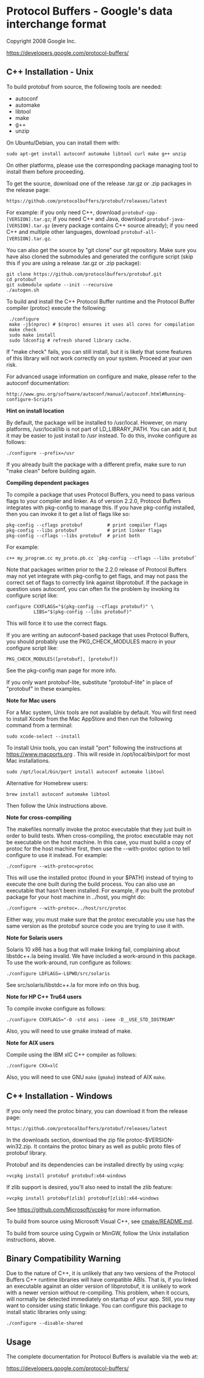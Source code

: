 Protocol Buffers - Google's data interchange format
===================================================

Copyright 2008 Google Inc.

https://developers.google.com/protocol-buffers/

C++ Installation - Unix
-----------------------

To build protobuf from source, the following tools are needed:

  * autoconf
  * automake
  * libtool
  * make
  * g++
  * unzip

On Ubuntu/Debian, you can install them with:

    sudo apt-get install autoconf automake libtool curl make g++ unzip

On other platforms, please use the corresponding package managing tool to
install them before proceeding.

To get the source, download one of the release .tar.gz or .zip packages in the
release page:

    https://github.com/protocolbuffers/protobuf/releases/latest

For example: if you only need C++, download `protobuf-cpp-[VERSION].tar.gz`; if
you need C++ and Java, download `protobuf-java-[VERSION].tar.gz` (every package
contains C++ source already); if you need C++ and multiple other languages,
download `protobuf-all-[VERSION].tar.gz`.

You can also get the source by "git clone" our git repository. Make sure you
have also cloned the submodules and generated the configure script (skip this
if you are using a release .tar.gz or .zip package):

    git clone https://github.com/protocolbuffers/protobuf.git
    cd protobuf
    git submodule update --init --recursive
    ./autogen.sh

To build and install the C++ Protocol Buffer runtime and the Protocol
Buffer compiler (protoc) execute the following:


     ./configure
     make -j$(nproc) # $(nproc) ensures it uses all cores for compilation
     make check
     sudo make install
     sudo ldconfig # refresh shared library cache.

If "make check" fails, you can still install, but it is likely that
some features of this library will not work correctly on your system.
Proceed at your own risk.

For advanced usage information on configure and make, please refer to the
autoconf documentation:

    http://www.gnu.org/software/autoconf/manual/autoconf.html#Running-configure-Scripts

**Hint on install location**

By default, the package will be installed to /usr/local.  However,
on many platforms, /usr/local/lib is not part of LD_LIBRARY_PATH.
You can add it, but it may be easier to just install to /usr
instead.  To do this, invoke configure as follows:

    ./configure --prefix=/usr

If you already built the package with a different prefix, make sure
to run "make clean" before building again.

**Compiling dependent packages**

To compile a package that uses Protocol Buffers, you need to pass
various flags to your compiler and linker.  As of version 2.2.0,
Protocol Buffers integrates with pkg-config to manage this.  If you
have pkg-config installed, then you can invoke it to get a list of
flags like so:


    pkg-config --cflags protobuf         # print compiler flags
    pkg-config --libs protobuf           # print linker flags
    pkg-config --cflags --libs protobuf  # print both


For example:

    c++ my_program.cc my_proto.pb.cc `pkg-config --cflags --libs protobuf`

Note that packages written prior to the 2.2.0 release of Protocol
Buffers may not yet integrate with pkg-config to get flags, and may
not pass the correct set of flags to correctly link against
libprotobuf.  If the package in question uses autoconf, you can
often fix the problem by invoking its configure script like:


    configure CXXFLAGS="$(pkg-config --cflags protobuf)" \
              LIBS="$(pkg-config --libs protobuf)"

This will force it to use the correct flags.

If you are writing an autoconf-based package that uses Protocol
Buffers, you should probably use the PKG_CHECK_MODULES macro in your
configure script like:

    PKG_CHECK_MODULES([protobuf], [protobuf])

See the pkg-config man page for more info.

If you only want protobuf-lite, substitute "protobuf-lite" in place
of "protobuf" in these examples.

**Note for Mac users**

For a Mac system, Unix tools are not available by default. You will first need
to install Xcode from the Mac AppStore and then run the following command from
a terminal:

    sudo xcode-select --install

To install Unix tools, you can install "port" following the instructions at
https://www.macports.org . This will reside in /opt/local/bin/port for most
Mac installations.

    sudo /opt/local/bin/port install autoconf automake libtool

Alternative for Homebrew users:

    brew install autoconf automake libtool

Then follow the Unix instructions above.

**Note for cross-compiling**

The makefiles normally invoke the protoc executable that they just
built in order to build tests.  When cross-compiling, the protoc
executable may not be executable on the host machine.  In this case,
you must build a copy of protoc for the host machine first, then use
the --with-protoc option to tell configure to use it instead.  For
example:

    ./configure --with-protoc=protoc

This will use the installed protoc (found in your $PATH) instead of
trying to execute the one built during the build process.  You can
also use an executable that hasn't been installed.  For example, if
you built the protobuf package for your host machine in ../host,
you might do:

    ./configure --with-protoc=../host/src/protoc

Either way, you must make sure that the protoc executable you use
has the same version as the protobuf source code you are trying to
use it with.

**Note for Solaris users**

Solaris 10 x86 has a bug that will make linking fail, complaining
about libstdc++.la being invalid.  We have included a work-around
in this package.  To use the work-around, run configure as follows:

    ./configure LDFLAGS=-L$PWD/src/solaris

See src/solaris/libstdc++.la for more info on this bug.

**Note for HP C++ Tru64 users**

To compile invoke configure as follows:

    ./configure CXXFLAGS="-O -std ansi -ieee -D__USE_STD_IOSTREAM"

Also, you will need to use gmake instead of make.

**Note for AIX users**

Compile using the IBM xlC C++ compiler as follows:

    ./configure CXX=xlC

Also, you will need to use GNU `make` (`gmake`) instead of AIX `make`.

C++ Installation - Windows
--------------------------

If you only need the protoc binary, you can download it from the release
page:

    https://github.com/protocolbuffers/protobuf/releases/latest

In the downloads section, download the zip file protoc-$VERSION-win32.zip.
It contains the protoc binary as well as public proto files of protobuf
library.

Protobuf and its dependencies can be installed directly by using `vcpkg`:

    >vcpkg install protobuf protobuf:x64-windows

If zlib support is desired, you'll also need to install the zlib feature:

    >vcpkg install protobuf[zlib] protobuf[zlib]:x64-windows

See https://github.com/Microsoft/vcpkg for more information.

To build from source using Microsoft Visual C++, see [cmake/README.md](../cmake/README.md).

To build from source using Cygwin or MinGW, follow the Unix installation
instructions, above.

Binary Compatibility Warning
----------------------------

Due to the nature of C++, it is unlikely that any two versions of the
Protocol Buffers C++ runtime libraries will have compatible ABIs.
That is, if you linked an executable against an older version of
libprotobuf, it is unlikely to work with a newer version without
re-compiling.  This problem, when it occurs, will normally be detected
immediately on startup of your app.  Still, you may want to consider
using static linkage.  You can configure this package to install
static libraries only using:

    ./configure --disable-shared

Usage
-----

The complete documentation for Protocol Buffers is available via the
web at:

https://developers.google.com/protocol-buffers/
